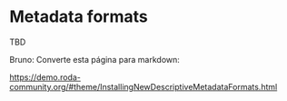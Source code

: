 # Metadata formats

TBD

Bruno: Converte esta página para markdown:

https://demo.roda-community.org/#theme/InstallingNewDescriptiveMetadataFormats.html